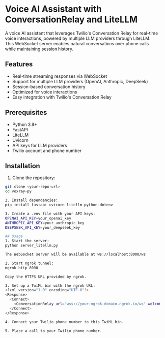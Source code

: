 # Voice AI Assistant with ConversationRelay and LiteLLM

A voice AI assistant that leverages Twilio's Conversation Relay for real-time voice interactions, powered by multiple LLM providers through LiteLLM. This WebSocket server enables natural conversations over phone calls while maintaining session history.

## Features

- Real-time streaming responses via WebSocket
- Support for multiple LLM providers (OpenAI, Anthropic, DeepSeek)
- Session-based conversation history
- Optimized for voice interactions
- Easy integration with Twilio's Conversation Relay

## Prerequisites

- Python 3.8+
- FastAPI
- LiteLLM
- Uvicorn
- API keys for LLM providers
- Twilio account and phone number

## Installation

1. Clone the repository:
```bash
git clone <your-repo-url>
cd voxray-py

2. Install dependencies:
pip install fastapi uvicorn litellm python-dotenv

3. Create a .env file with your API keys:
OPENAI_API_KEY=your_openai_key
ANTHROPIC_API_KEY=your_anthropic_key
DEEPSEEK_API_KEY=your_deepseek_key

## Usage
1. Start the server: 
python server_litellm.py

The WebSocket server will be available at ws://localhost:8000/ws

2. Start ngrok tunnel:
ngrok http 8000

Copy the HTTPS URL provided by ngrok.

3. Set up a TwiML bin with the ngrok URL:
<?xml version="1.0" encoding="UTF-8"?>
<Response>
  <Connect>
    <ConversationRelay url="wss://your-ngrok-domain.ngrok.io/ws" welcomeGreeting="Welcome message" />
  </Connect>
</Response>

4. Connect your Twilio phone number to this TwiML bin.

5. Place a call to your Twilio phone number.
